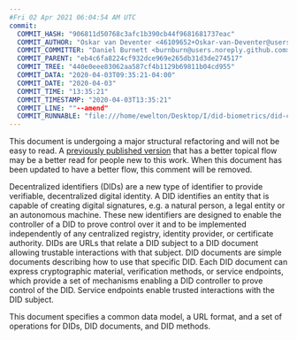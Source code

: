 ```yaml
---
#Fri 02 Apr 2021 06:04:54 AM UTC
commit:
  COMMIT_HASH: "906811d50768c3afc1b390cb44f9681681737eac"
  COMMIT_AUTHOR: "Oskar van Deventer <46109652+Oskar-van-Deventer@users.noreply.github.com> 1583240270 +0100"
  COMMIT_COMMITTER: "Daniel Burnett <burnburn@users.noreply.github.com> 1585920921 -0400"
  COMMIT_PARENT: "eb4c6fa8224cf932dce969e265db31d3de274517"
  COMMIT_TREE: "440e0eee83062aa587cf4b1129b69811b04cd955"
  COMMIT_DATA: "2020-04-03T09:35:21-04:00"
  COMMIT_DATE: "2020-04-03"
  COMMIT_TIME: "13:35:21"
  COMMIT_TIMESTAMP: "2020-04-03T13:35:21"
  COMMIT_LINE: ""--amend"
  COMMIT_RUNNABLE: "file:///home/ewelton/Desktop/I/did-biometrics/did-core-dataset/analysis/gitinfo/906811d50768c3afc1b390cb44f9681681737eac/snapshot/index.html"
---
```


<section id="abstract">
<p class="issue">
This document is undergoing a major structural refactoring and will not be easy
to read. A <a href="https://www.w3.org/TR/2019/WD-did-core-20191209/">previously
published version</a> that has a better topical flow may be a better read for
people new to this work. When this document has been updated to have a
better flow, this comment will be removed.
    </p>
<p>
<a>Decentralized identifiers</a> (DIDs) are a new type of identifier to
provide verifiable, decentralized digital identity. A DID identifies an 
entity that is capable of creating digital signatures, e.g. a natural person, 
a legal entity or an autonomous machine. These new identifiers are
designed to enable the controller of a <a>DID</a> to prove control over
it and to be implemented independently of any centralized registry, identity
provider, or certificate authority. <a>DIDs</a> are URLs that relate a
<a>DID subject</a> to a <a>DID document</a> allowing trustable interactions with
that subject. <a>DID documents</a> are simple documents describing how to use
that specific <a>DID</a>. Each <a>DID document</a> can express cryptographic
material, verification methods, or <a>service endpoints</a>, which provide a
set of mechanisms enabling a <a>DID controller</a> to prove control of the
<a>DID</a>. <a>Service endpoints</a> enable trusted interactions with the
<a>DID subject</a>.
    </p>
<p>
This document specifies a common data model, a URL format, and a set of
operations for <a>DIDs</a>, <a>DID documents</a>, and <a>DID methods</a>.
    </p>
</section>
